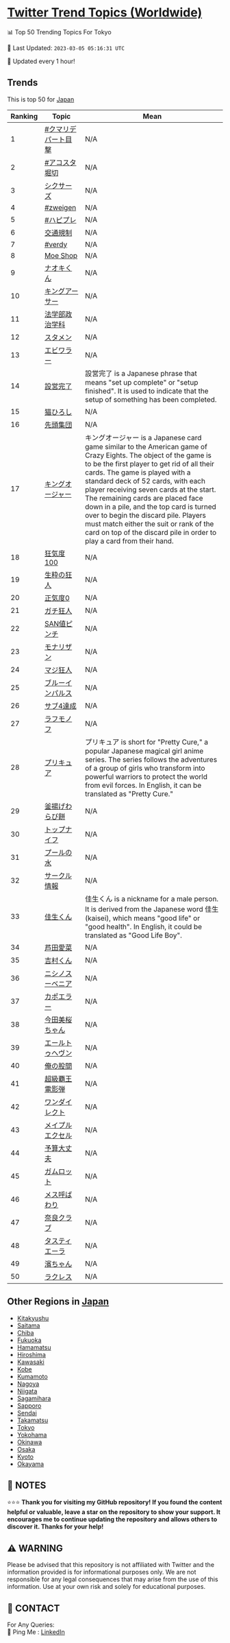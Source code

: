 [Twitter Trend Topics (Worldwide)](https://github.com/ErcinDedeoglu/Twitter-Trend-Topics)
==========


📊 Top 50 Trending Topics For Tokyo

📆 Last Updated: `2023-03-05 05:16:31 UTC`

🔧 Updated every 1 hour!


## Trends

This is top 50 for [Japan](</Japan>)

| Ranking | Topic | Mean |
| ------- | ------------ | ------------ |
| 1 | [#クマリデパート目撃](http://twitter.com/search?q=%23%e3%82%af%e3%83%9e%e3%83%aa%e3%83%87%e3%83%91%e3%83%bc%e3%83%88%e7%9b%ae%e6%92%83) | N/A |
| 2 | [#アコスタ堀切](http://twitter.com/search?q=%23%e3%82%a2%e3%82%b3%e3%82%b9%e3%82%bf%e5%a0%80%e5%88%87) | N/A |
| 3 | [シクサーズ](http://twitter.com/search?q=%e3%82%b7%e3%82%af%e3%82%b5%e3%83%bc%e3%82%ba) | N/A |
| 4 | [#zweigen](http://twitter.com/search?q=%23zweigen) | N/A |
| 5 | [#ハピプレ](http://twitter.com/search?q=%23%e3%83%8f%e3%83%94%e3%83%97%e3%83%ac) | N/A |
| 6 | [交通規制](http://twitter.com/search?q=%e4%ba%a4%e9%80%9a%e8%a6%8f%e5%88%b6) | N/A |
| 7 | [#verdy](http://twitter.com/search?q=%23verdy) | N/A |
| 8 | [Moe Shop](http://twitter.com/search?q=Moe+Shop) | N/A |
| 9 | [ナオキくん](http://twitter.com/search?q=%e3%83%8a%e3%82%aa%e3%82%ad%e3%81%8f%e3%82%93) | N/A |
| 10 | [キングアーサー](http://twitter.com/search?q=%e3%82%ad%e3%83%b3%e3%82%b0%e3%82%a2%e3%83%bc%e3%82%b5%e3%83%bc) | N/A |
| 11 | [法学部政治学科](http://twitter.com/search?q=%e6%b3%95%e5%ad%a6%e9%83%a8%e6%94%bf%e6%b2%bb%e5%ad%a6%e7%a7%91) | N/A |
| 12 | [スタメン](http://twitter.com/search?q=%e3%82%b9%e3%82%bf%e3%83%a1%e3%83%b3) | N/A |
| 13 | [エビワラー](http://twitter.com/search?q=%e3%82%a8%e3%83%93%e3%83%af%e3%83%a9%e3%83%bc) | N/A |
| 14 | [設営完了](http://twitter.com/search?q=%e8%a8%ad%e5%96%b6%e5%ae%8c%e4%ba%86) | 設営完了 is a Japanese phrase that means "set up complete" or "setup finished". It is used to indicate that the setup of something has been completed. |
| 15 | [猫ひろし](http://twitter.com/search?q=%e7%8c%ab%e3%81%b2%e3%82%8d%e3%81%97) | N/A |
| 16 | [先頭集団](http://twitter.com/search?q=%e5%85%88%e9%a0%ad%e9%9b%86%e5%9b%a3) | N/A |
| 17 | [キングオージャー](http://twitter.com/search?q=%e3%82%ad%e3%83%b3%e3%82%b0%e3%82%aa%e3%83%bc%e3%82%b8%e3%83%a3%e3%83%bc) | キングオージャー is a Japanese card game similar to the American game of Crazy Eights. The object of the game is to be the first player to get rid of all their cards. The game is played with a standard deck of 52 cards, with each player receiving seven cards at the start. The remaining cards are placed face down in a pile, and the top card is turned over to begin the discard pile. Players must match either the suit or rank of the card on top of the discard pile in order to play a card from their hand. |
| 18 | [狂気度100](http://twitter.com/search?q=%e7%8b%82%e6%b0%97%e5%ba%a6100) | N/A |
| 19 | [生粋の狂人](http://twitter.com/search?q=%e7%94%9f%e7%b2%8b%e3%81%ae%e7%8b%82%e4%ba%ba) | N/A |
| 20 | [正気度0](http://twitter.com/search?q=%e6%ad%a3%e6%b0%97%e5%ba%a60) | N/A |
| 21 | [ガチ狂人](http://twitter.com/search?q=%e3%82%ac%e3%83%81%e7%8b%82%e4%ba%ba) | N/A |
| 22 | [SAN値ピンチ](http://twitter.com/search?q=SAN%e5%80%a4%e3%83%94%e3%83%b3%e3%83%81) | N/A |
| 23 | [モナリザン](http://twitter.com/search?q=%e3%83%a2%e3%83%8a%e3%83%aa%e3%82%b6%e3%83%b3) | N/A |
| 24 | [マジ狂人](http://twitter.com/search?q=%e3%83%9e%e3%82%b8%e7%8b%82%e4%ba%ba) | N/A |
| 25 | [ブルーインパルス](http://twitter.com/search?q=%e3%83%96%e3%83%ab%e3%83%bc%e3%82%a4%e3%83%b3%e3%83%91%e3%83%ab%e3%82%b9) | N/A |
| 26 | [サブ4達成](http://twitter.com/search?q=%e3%82%b5%e3%83%964%e9%81%94%e6%88%90) | N/A |
| 27 | [ラフモノフ](http://twitter.com/search?q=%e3%83%a9%e3%83%95%e3%83%a2%e3%83%8e%e3%83%95) | N/A |
| 28 | [プリキュア](http://twitter.com/search?q=%e3%83%97%e3%83%aa%e3%82%ad%e3%83%a5%e3%82%a2) | プリキュア is short for "Pretty Cure," a popular Japanese magical girl anime series. The series follows the adventures of a group of girls who transform into powerful warriors to protect the world from evil forces. In English, it can be translated as "Pretty Cure." |
| 29 | [釜揚げわらび餅](http://twitter.com/search?q=%e9%87%9c%e6%8f%9a%e3%81%92%e3%82%8f%e3%82%89%e3%81%b3%e9%a4%85) | N/A |
| 30 | [トップナイフ](http://twitter.com/search?q=%e3%83%88%e3%83%83%e3%83%97%e3%83%8a%e3%82%a4%e3%83%95) | N/A |
| 31 | [プールの水](http://twitter.com/search?q=%e3%83%97%e3%83%bc%e3%83%ab%e3%81%ae%e6%b0%b4) | N/A |
| 32 | [サークル情報](http://twitter.com/search?q=%e3%82%b5%e3%83%bc%e3%82%af%e3%83%ab%e6%83%85%e5%a0%b1) | N/A |
| 33 | [佳生くん](http://twitter.com/search?q=%e4%bd%b3%e7%94%9f%e3%81%8f%e3%82%93) | 佳生くん is a nickname for a male person. It is derived from the Japanese word 佳生 (kaisei), which means "good life" or "good health". In English, it could be translated as "Good Life Boy". |
| 34 | [芦田愛菜](http://twitter.com/search?q=%e8%8a%a6%e7%94%b0%e6%84%9b%e8%8f%9c) | N/A |
| 35 | [吉村くん](http://twitter.com/search?q=%e5%90%89%e6%9d%91%e3%81%8f%e3%82%93) | N/A |
| 36 | [ニシノスーベニア](http://twitter.com/search?q=%e3%83%8b%e3%82%b7%e3%83%8e%e3%82%b9%e3%83%bc%e3%83%99%e3%83%8b%e3%82%a2) | N/A |
| 37 | [カポエラー](http://twitter.com/search?q=%e3%82%ab%e3%83%9d%e3%82%a8%e3%83%a9%e3%83%bc) | N/A |
| 38 | [今田美桜ちゃん](http://twitter.com/search?q=%e4%bb%8a%e7%94%b0%e7%be%8e%e6%a1%9c%e3%81%a1%e3%82%83%e3%82%93) | N/A |
| 39 | [エールトゥヘヴン](http://twitter.com/search?q=%e3%82%a8%e3%83%bc%e3%83%ab%e3%83%88%e3%82%a5%e3%83%98%e3%83%b4%e3%83%b3) | N/A |
| 40 | [俺の股間](http://twitter.com/search?q=%e4%bf%ba%e3%81%ae%e8%82%a1%e9%96%93) | N/A |
| 41 | [超級覇王電影弾](http://twitter.com/search?q=%e8%b6%85%e7%b4%9a%e8%a6%87%e7%8e%8b%e9%9b%bb%e5%bd%b1%e5%bc%be) | N/A |
| 42 | [ワンダイレクト](http://twitter.com/search?q=%e3%83%af%e3%83%b3%e3%83%80%e3%82%a4%e3%83%ac%e3%82%af%e3%83%88) | N/A |
| 43 | [メイプルエクセル](http://twitter.com/search?q=%e3%83%a1%e3%82%a4%e3%83%97%e3%83%ab%e3%82%a8%e3%82%af%e3%82%bb%e3%83%ab) | N/A |
| 44 | [予算大丈夫](http://twitter.com/search?q=%e4%ba%88%e7%ae%97%e5%a4%a7%e4%b8%88%e5%a4%ab) | N/A |
| 45 | [ガムロット](http://twitter.com/search?q=%e3%82%ac%e3%83%a0%e3%83%ad%e3%83%83%e3%83%88) | N/A |
| 46 | [メス呼ばわり](http://twitter.com/search?q=%e3%83%a1%e3%82%b9%e5%91%bc%e3%81%b0%e3%82%8f%e3%82%8a) | N/A |
| 47 | [奈良クラブ](http://twitter.com/search?q=%e5%a5%88%e8%89%af%e3%82%af%e3%83%a9%e3%83%96) | N/A |
| 48 | [タスティエーラ](http://twitter.com/search?q=%e3%82%bf%e3%82%b9%e3%83%86%e3%82%a3%e3%82%a8%e3%83%bc%e3%83%a9) | N/A |
| 49 | [濱ちゃん](http://twitter.com/search?q=%e6%bf%b1%e3%81%a1%e3%82%83%e3%82%93) | N/A |
| 50 | [ラクレス](http://twitter.com/search?q=%e3%83%a9%e3%82%af%e3%83%ac%e3%82%b9) | N/A |



## Other Regions in [Japan](</Japan>)

* [Kitakyushu](</Japan/Kitakyushu.md>)
* [Saitama](</Japan/Saitama.md>)
* [Chiba](</Japan/Chiba.md>)
* [Fukuoka](</Japan/Fukuoka.md>)
* [Hamamatsu](</Japan/Hamamatsu.md>)
* [Hiroshima](</Japan/Hiroshima.md>)
* [Kawasaki](</Japan/Kawasaki.md>)
* [Kobe](</Japan/Kobe.md>)
* [Kumamoto](</Japan/Kumamoto.md>)
* [Nagoya](</Japan/Nagoya.md>)
* [Niigata](</Japan/Niigata.md>)
* [Sagamihara](</Japan/Sagamihara.md>)
* [Sapporo](</Japan/Sapporo.md>)
* [Sendai](</Japan/Sendai.md>)
* [Takamatsu](</Japan/Takamatsu.md>)
* [Tokyo](</Japan/Tokyo.md>)
* [Yokohama](</Japan/Yokohama.md>)
* [Okinawa](</Japan/Okinawa.md>)
* [Osaka](</Japan/Osaka.md>)
* [Kyoto](</Japan/Kyoto.md>)
* [Okayama](</Japan/Okayama.md>)



## 📝 NOTES

⭐⭐⭐ **Thank you for visiting my GitHub repository! If you found the content helpful or valuable, leave a star on the repository to show your support. It encourages me to continue updating the repository and allows others to discover it. Thanks for your help!**


## ⚠️ WARNING

Please be advised that this repository is not affiliated with Twitter and the information provided is for informational purposes only. We are not responsible for any legal consequences that may arise from the use of this information. Use at your own risk and solely for educational purposes.


## 📨 CONTACT

 For Any Queries:  
            🏓 Ping Me : [LinkedIn](https://www.linkedin.com/in/ercindedeoglu/)
